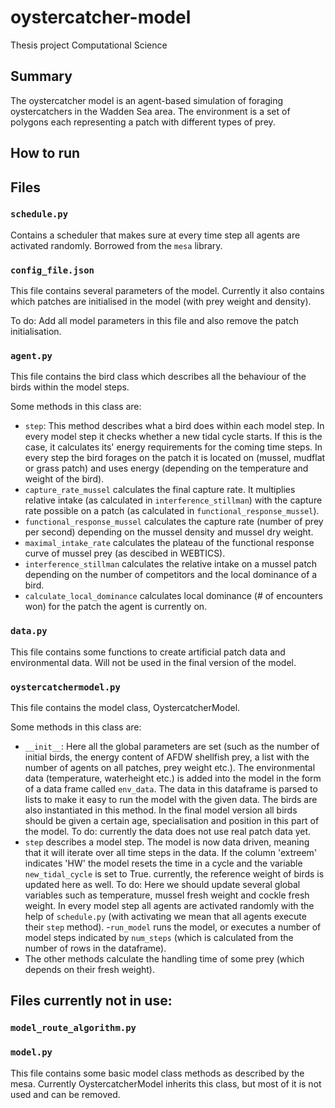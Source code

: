 # oystercatcher-model
Thesis project Computational Science

## Summary
The oystercatcher model is an agent-based simulation of foraging oystercatchers in the Wadden Sea area. The environment is a set of polygons each representing a patch with different types of prey. 

## How to run

## Files

### ``schedule.py``
Contains a scheduler that makes sure at every time step all agents are activated randomly. Borrowed from the ``mesa`` library. 

### ``config_file.json``
This file contains several parameters of the model. Currently it also contains which patches are initialised in the model (with prey weight and density).

To do: Add all model parameters in this file and also remove the patch initialisation.

### ``agent.py``
This file contains the bird class which describes all the behaviour of the birds within the model steps. 

Some methods in this class are:
- ``step``: This method describes what a bird does within each model step. In every model step it checks whether a new tidal cycle starts. If this is the case, it calculates its' energy requirements for the coming time steps. In every step the bird forages on the patch it is located on (mussel, mudflat or grass patch) and uses energy (depending on the temperature and weight of the bird). 
- ``capture_rate_mussel``  calculates the final capture rate. It multiplies relative intake (as calculated in ``interference_stillman``) with the capture rate possible on a patch (as calculated in ``functional_response_mussel``). 
- ``functional_response_mussel`` calculates the capture rate (number of prey per second) depending on the mussel density and mussel dry weight.
- ``maximal_intake_rate`` calculates the plateau of the functional response curve of mussel prey (as descibed in WEBTICS).
- ``interference_stillman`` calculates the relative intake on a mussel patch depending on the number of competitors and the local dominance of a bird.
- ``calculate_local_dominance`` calculates local dominance (# of encounters won) for the patch the agent is currently on.

### ``data.py``
This file contains some functions to create artificial patch data and environmental data. Will not be used in the final version of the model.

### ``oystercatchermodel.py``
This file contains the model class, OystercatcherModel. 

Some methods in this class are:
- ``__init__``: Here all the global parameters are set (such as the number of initial birds, the energy content of AFDW shellfish prey, a list with the number of agents on all patches, prey weight etc.). The environmental data (temperature, waterheight etc.) is added into the model in the form of a data frame called ``env_data``. The data in this dataframe is parsed to lists to make it easy to run the model with the given data. The birds are also instantiated in this method. In the final model version all birds should be given a certain age, specialisation and position in this part of the model. To do: currently the data does not use real patch data yet. 
- ``step`` describes a model step. The model is now data driven, meaning that it will iterate over all time steps in the data. If the column 'extreem' indicates 'HW' the model resets the time in a cycle and the variable ``new_tidal_cycle`` is set to True. currently, the reference weight of birds is updated here as well. To do: Here we should update several global variables such as temperature, mussel fresh weight and cockle fresh weight. In every model step all agents are activated randomly with the help of ``schedule.py`` (with activating we mean that all agents execute their ``step`` method). 
-``run_model`` runs the model, or executes a number of model steps indicated by ``num_steps`` (which is calculated from the number of rows in the dataframe). 
- The other methods calculate the handling time of some prey (which depends on their fresh weight). 

## Files currently not in use:

### ``model_route_algorithm.py``

### ``model.py`` 
This file contains some basic model class methods as described by the mesa. Currently OystercatcherModel inherits this class, but most of it is not used and can be removed.
